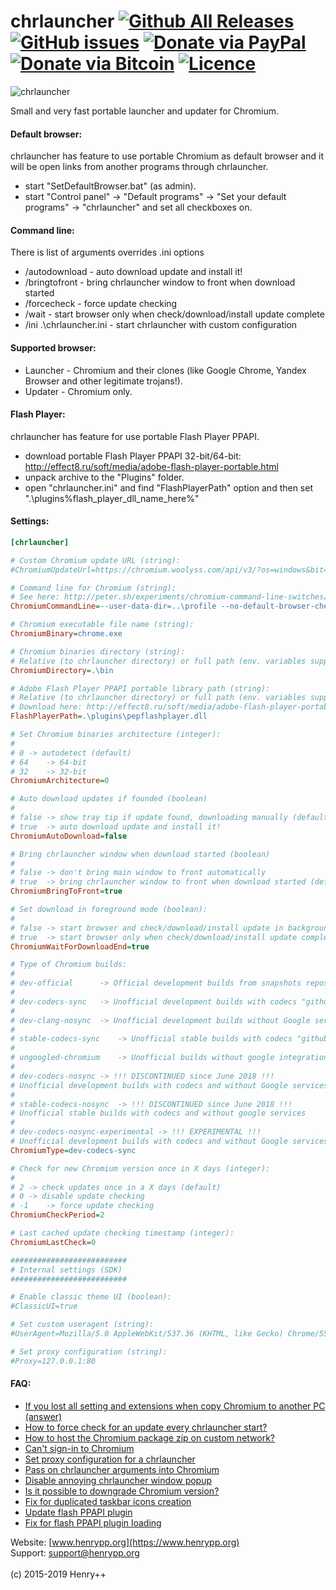 chrlauncher [![Github All Releases](https://img.shields.io/github/downloads/henrypp/chrlauncher/total.svg)](https://github.com/henrypp/chrlauncher/releases) [![GitHub issues](https://img.shields.io/github/issues-raw/henrypp/chrlauncher.svg)](https://github.com/henrypp/chrlauncher/issues) [![Donate via PayPal](https://img.shields.io/badge/donate-paypal-red.svg)](https://www.paypal.me/henrypp/15) [![Donate via Bitcoin](https://img.shields.io/badge/donate-bitcoin-red.svg)](https://blockchain.info/address/1LrRTXPsvHcQWCNZotA9RcwjsGcRghG96c) [![Licence](https://img.shields.io/badge/license-GPLv3-blue.svg)](https://www.gnu.org/licenses/gpl-3.0.en.html)
=======

![chrlauncher](https://www.henrypp.org/images/chrlauncher.png)

Small and very fast portable launcher and updater for Chromium.

#### Default browser:
chrlauncher has feature to use portable Chromium as default browser and it will be open links from another programs through chrlauncher.
- start "SetDefaultBrowser.bat" (as admin).
- start "Control panel" -> "Default programs" -> "Set your default programs" -> "chrlauncher" and set all checkboxes on.

#### Command line:
There is list of arguments overrides .ini options
- /autodownload - auto download update and install it!
- /bringtofront - bring chrlauncher window to front when download started
- /forcecheck - force update checking
- /wait - start browser only when check/download/install update complete
- /ini .\chrlauncher.ini - start chrlauncher with custom configuration

#### Supported browser:
- Launcher - Chromium and their clones (like Google Chrome, Yandex Browser and other legitimate trojans!).
- Updater - Chromium only.

#### Flash Player:
chrlauncher has feature for use portable Flash Player PPAPI.
- download portable Flash Player PPAPI 32-bit/64-bit: http://effect8.ru/soft/media/adobe-flash-player-portable.html
- unpack archive to the "Plugins" folder.
- open "chrlauncher.ini" and find "FlashPlayerPath" option and then set ".\plugins\%flash_player_dll_name_here%"

#### Settings:
~~~ini
[chrlauncher]

# Custom Chromium update URL (string):
#ChromiumUpdateUrl=https://chromium.woolyss.com/api/v3/?os=windows&bit=%d&type=%s&out=string

# Command line for Chromium (string):
# See here: http://peter.sh/experiments/chromium-command-line-switches/
ChromiumCommandLine=--user-data-dir=..\profile --no-default-browser-check --allow-outdated-plugins --disable-logging --disable-breakpad

# Chromium executable file name (string):
ChromiumBinary=chrome.exe

# Chromium binaries directory (string):
# Relative (to chrlauncher directory) or full path (env. variables supported).
ChromiumDirectory=.\bin

# Adobe Flash Player PPAPI portable library path (string):
# Relative (to chrlauncher directory) or full path (env. variables supported).
# Download here: http://effect8.ru/soft/media/adobe-flash-player-portable.html
FlashPlayerPath=.\plugins\pepflashplayer.dll

# Set Chromium binaries architecture (integer):
#
# 0	-> autodetect (default)
# 64	-> 64-bit
# 32	-> 32-bit
ChromiumArchitecture=0

# Auto download updates if founded (boolean)
#
# false	-> show tray tip if update found, downloading manually (default)
# true	-> auto download update and install it!
ChromiumAutoDownload=false

# Bring chrlauncher window when download started (boolean)
#
# false	-> don't bring main window to front automatically
# true	-> bring chrlauncher window to front when download started (default)
ChromiumBringToFront=true

# Set download in foreground mode (boolean):
#
# false	-> start browser and check/download/install update in background
# true	-> start browser only when check/download/install update complete (default)
ChromiumWaitForDownloadEnd=true

# Type of Chromium builds:
#
# dev-official		-> Official development builds from snapshots repository "commondatastorage.googleapis.com/chromium-browser-snapshots/index.html"
#
# dev-codecs-sync	-> Unofficial development builds with codecs "github.com/henrypp/chromium/releases" (default)
#
# dev-clang-nosync	-> Unofficial development builds without Google services "github.com/henrypp/chromium/releases"
#
# stable-codecs-sync	-> Unofficial stable builds with codecs "github.com/henrypp/chromium/releases"
#
# ungoogled-chromium	-> Unofficial builds without google integration and enhanced privacy "github.com/Eloston/ungoogled-chromium"
#
# dev-codecs-nosync	-> !!! DISCONTINUED since June 2018 !!!
# Unofficial development builds with codecs and without Google services
#
# stable-codecs-nosync	-> !!! DISCONTINUED since June 2018 !!!
# Unofficial stable builds with codecs and without google services
#
# dev-codecs-nosync-experimental -> !!! EXPERIMENTAL !!!
# Unofficial development builds with codecs and without Google services "github.com/macchrome/winchrome/releases"
ChromiumType=dev-codecs-sync

# Check for new Chromium version once in X days (integer):
#
# 2	-> check updates once in a X days (default)
# 0	-> disable update checking
# -1	-> force update checking
ChromiumCheckPeriod=2

# Last cached update checking timestamp (integer):
ChromiumLastCheck=0

##########################
# Internal settings (SDK)
##########################

# Enable classic theme UI (boolean):
#ClassicUI=true

# Set custom useragent (string):
#UserAgent=Mozilla/5.0 AppleWebKit/537.36 (KHTML, like Gecko) Chrome/55.0.2883.87 Safari/537.36

# Set proxy configuration (string):
#Proxy=127.0.0.1:80
~~~
#### FAQ:
- [If you lost all setting and extensions when copy Chromium to another PC (answer)](https://github.com/henrypp/chrlauncher/issues/116#issuecomment-444426692)
- [How to force check for an update every chrlauncher start?](https://github.com/henrypp/chrlauncher/issues/92#issuecomment-343274418)
- [How to host the Chromium package zip on custom network?](https://github.com/henrypp/chrlauncher/issues/86)
- [Can't sign-in to Chromium](https://github.com/henrypp/chrlauncher/issues/115#issuecomment-444268533)
- [Set proxy configuration for a chrlauncher](https://github.com/henrypp/chrlauncher/issues/61#issuecomment-439295515)
- [Pass on chrlauncher arguments into Chromium](https://github.com/henrypp/chrlauncher/issues/76#issuecomment-312444105)
- [Disable annoying chrlauncher window popup](https://github.com/henrypp/chrlauncher/issues/96#issuecomment-439294915)
- [Is it possible to downgrade Chromium version?](https://github.com/henrypp/chrlauncher/issues/112#issuecomment-440940865)
- [Fix for duplicated taskbar icons creation](https://github.com/henrypp/chrlauncher/issues/49#issuecomment-289285155)
- [Update flash PPAPI plugin](https://github.com/henrypp/chrlauncher/issues/21#issuecomment-232352687)
- [Fix for flash PPAPI plugin loading](https://github.com/henrypp/chrlauncher/issues/24#issuecomment-242173325)

Website: [www.henrypp.org](https://www.henrypp.org)<br />
Support: support@henrypp.org<br />
<br />
(c) 2015-2019 Henry++
